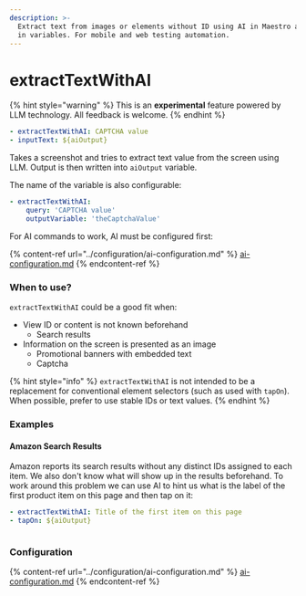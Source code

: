 ```yaml
---
description: >-
  Extract text from images or elements without ID using AI in Maestro and store
  in variables. For mobile and web testing automation.
---
```


# extractTextWithAI

{% hint style="warning" %}
This is an **experimental** feature powered by LLM technology. All feedback is welcome.
{% endhint %}

```yaml
- extractTextWithAI: CAPTCHA value
- inputText: ${aiOutput}
```

Takes a screenshot and tries to extract text value from the screen using LLM. Output is then written into `aiOutput` variable.

The name of the variable is also configurable:

```yaml
- extractTextWithAI:
    query: 'CAPTCHA value'
    outputVariable: 'theCaptchaValue'
```

For AI commands to work, AI must be configured first:

{% content-ref url="../configuration/ai-configuration.md" %}
[ai-configuration.md](../configuration/ai-configuration.md)
{% endcontent-ref %}

### When to use?

`extractTextWithAI` could be a good fit when:

* View ID or content is not known beforehand
  * Search results
* Information on the screen is presented as an image
  * Promotional banners with embedded text
  * Captcha

{% hint style="info" %}
`extractTextWithAI` is not intended to be a replacement for conventional element selectors (such as used with `tapOn`). When possible, prefer to use stable IDs or text values.
{% endhint %}

### Examples

#### Amazon Search Results

Amazon reports its search results without any distinct IDs assigned to each item. We also don't know what will show up in the results beforehand. To work around this problem we can use AI to hint us what is the label of the first product item on this page and then tap on it:

```yaml
- extractTextWithAI: Title of the first item on this page
- tapOn: ${aiOutput}
```

<figure><img src="../../.gitbook/assets/image (4) (1).png" alt=""><figcaption></figcaption></figure>

### Configuration

{% content-ref url="../configuration/ai-configuration.md" %}
[ai-configuration.md](../configuration/ai-configuration.md)
{% endcontent-ref %}






